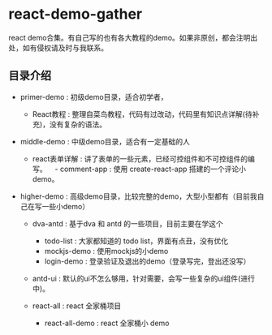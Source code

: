 # react-demo-gather

react demo合集。有自己写的也有各大教程的demo。如果非原创，都会注明出处，如有侵权请及时与我联系。

## 目录介绍

 - primer-demo : 初级demo目录，适合初学者，
   
    - React教程 : 整理自菜鸟教程，代码有过改动，代码里有知识点详解(待补充)，没有复杂的语法。
 
 - middle-demo : 中级demo目录，适合有一定基础的人
   
    - react表单详解 : 讲了表单的一些元素，已经可控组件和不可控组件的编写。
    - comment-app : 使用 create-react-app 搭建的一个评论小 demo。

 
 - higher-demo : 高级demo目录，比较完整的demo，大型小型都有（目前我自己在写一些小demo）
   
    - dva-antd : 基于dva 和 antd 的一些项目，目前主要在学这个
       
        - todo-list : 大家都知道的 todo list，界面有点丑，没有优化
        - mockjs-demo : 使用mockjs的小demo
        - login-demo : 登录验证及退出的demo（登录写完，登出还没写）
        
    - antd-ui : 默认的ui不怎么够用，针对需要，会写一些复杂的ui组件(进行中)。

    - react-all : react 全家桶项目
        - react-all-demo : react 全家桶小 demo 

